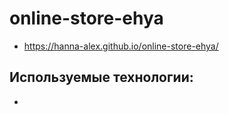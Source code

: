 # online-store-ehya

- https://hanna-alex.github.io/online-store-ehya/

## Используемые технологии:
-
